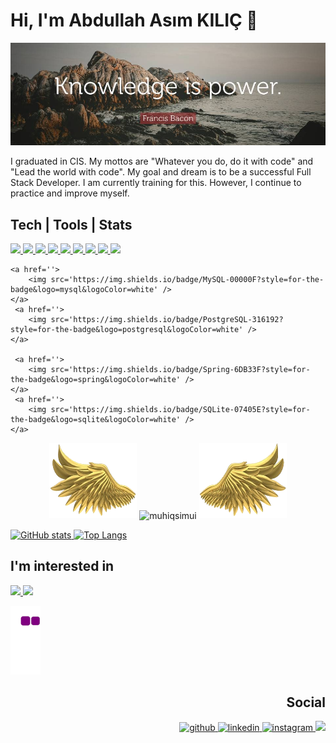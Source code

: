 # Hi, I'm Abdullah Asım KILIÇ 👋

![](https://raw.githubusercontent.com/asimkilic/asimkilic/main/pictures/Knowledge-is-power.jpg)

I graduated in CIS. My mottos are "Whatever you do, do it with code" and "Lead the world with code".
My goal and dream is to be a successful Full Stack Developer. I am currently training for this. However, I continue to practice and improve myself.

## Tech | Tools | Stats

<p align='left'>
     <a href=''>
        <img src='https://img.shields.io/badge/Java-ED8B00?style=for-the-badge&logo=java&logoColor=white' />
    </a> 
    <a href=''>
        <img src='https://img.shields.io/badge/c%23-%23239120.svg?style=for-the-badge&logo=c-sharp&logoColor=white' />
    </a>
      <a href=''>
        <img src='https://img.shields.io/badge/.NET-5C2D91?style=for-the-badge&logo=.net&logoColor=white' />
    </a>

  <a href=''>
        <img src='https://img.shields.io/badge/Microsoft_SQL_Server-CC2927?style=for-the-badge&logo=microsoft-sql-server&logoColor=white' />
    </a>
      <a href=''>
        <img src='https://img.shields.io/badge/AngularJS-E23237?style=for-the-badge&logo=angularjs&logoColor=white' />
    </a>
       <a href=''>
        <img src='https://img.shields.io/badge/HTML5-E34F26?style=for-the-badge&logo=html5&logoColor=white' />
    </a>
       <a href=''>
        <img src='https://img.shields.io/badge/CSS3-1572B6?style=for-the-badge&logo=css3&logoColor=white' />
    </a>
       <a href=''>
        <img src='https://img.shields.io/badge/JavaScript-323330?style=for-the-badge&logo=javascript&logoColor=F7DF1E' />
    </a>
       <a href=''>
        <img src='http://img.shields.io/badge/-VS%20Code-007ACC?style=flat&logo=visual-studio-code&logoColor=fff' />
    </a>
     
    <a href=''>
        <img src='https://img.shields.io/badge/MySQL-00000F?style=for-the-badge&logo=mysql&logoColor=white' />
    </a>
     <a href=''>
        <img src='https://img.shields.io/badge/PostgreSQL-316192?style=for-the-badge&logo=postgresql&logoColor=white' />
    </a> 
   
     <a href=''>
        <img src='https://img.shields.io/badge/Spring-6DB33F?style=for-the-badge&logo=spring&logoColor=white' />
    </a> 
     <a href=''>
        <img src='https://img.shields.io/badge/SQLite-07405E?style=for-the-badge&logo=sqlite&logoColor=white' />
    </a>
</p>
<p align="center">
  <a>
    <img height="120" width="140" src="https://github.com/muhiqsimui/muhiqsimui/raw/main/assets/left.png">
    <img align="center" src="https://github-readme-streak-stats.herokuapp.com/?user=asimkilic&theme=dark&hide_border=true" alt="muhiqsimui"/>
    <img height="120" width="140" src="https://github.com/muhiqsimui/muhiqsimui/raw/main/assets/right.png">
  </a>
</p>
<p align="left">
    <a href="https://github.com/anuraghazra/github-readme-stats">
      <img src="https://github-readme-stats.vercel.app/api?username=asimkilic&theme=dark&show_icons=true&&cache_seconds=1900&count_private=true" alt="GitHub stats" height="190" >  
    </a>
    <a href="https://github.com/anuraghazra/github-readme-stats">
      <img src="https://github-readme-stats.vercel.app/api/top-langs/?username=asimkilic&theme=dark&layout=compact&langs_count=8" alt="Top Langs" heigth="190">
    </a>
</p>



<!-- Im interested in-->
## I'm interested in

<p align="left">
      <a href=''>
        <img src='https://img.shields.io/badge/R-276DC3?style=for-the-badge&logo=r&logoColor=white' />
    </a>
         <a href=''>
        <img src='https://img.shields.io/badge/Google_Cloud-4285F4?style=for-the-badge&logo=google-cloud&logoColor=white' />
    </a>
    
</p>

![Snake Eating away my contributions](https://github.com/asimkilic/asimkilic/blob/output/github-contribution-grid-snake.gif)


<h2 align='right'> Social </h2>
<p align="right">
    <a href="https://github.com/asimkilic">
        <img src='https://img.shields.io/badge/GitHub-100000?style=for-the-badge&logo=github&logoColor=white' alt='github' height='30'>
    </a>
    <a href="https://tr.linkedin.com/in/abdullah-as%C4%B1m-k%C4%B1l%C4%B1%C3%A7-4b248a190">
        <img src=https://img.shields.io/badge/LinkedIn-0077B5?style=for-the-badge&logo=linkedin&logoColor=white' alt='linkedin' height='30'>
    </a>
    <a href="https://www.instagram.com/ofn2nvu">
        <img src='https://img.shields.io/badge/Instagram-E4405F?style=for-the-badge&logo=instagram&logoColor=white' alt='instagram' height='30'>
    </a>
    <a href='https://a-asim-kilic.medium.com/' target="_blank">
        <img src='https://img.shields.io/badge/Medium-12100E?style=for-the-badge&logo=medium&logoColor=white' />
    </a>
</p>

                                                                                                             
